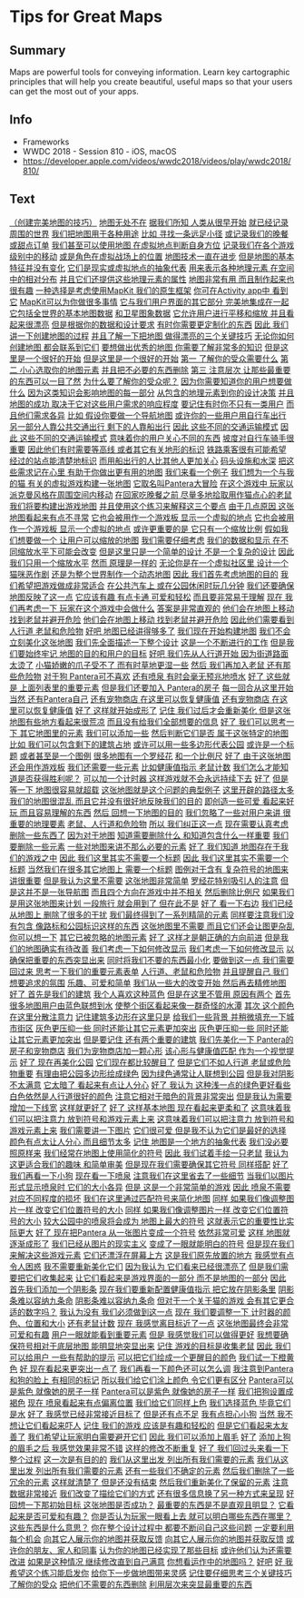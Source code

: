 # Tips for Great Maps

## Summary
Maps are powerful tools for conveying information. Learn key cartographic principles that will help you create beautiful, useful maps so that your users can get the most out of your apps.

## Info
* Frameworks
* WWDC 2018 - Session 810 - iOS, macOS
* https://developer.apple.com/videos/wwdc2018/videos/play/wwdc2018/810/

## Text
 [（创建完美地图的技巧）](https://developer.apple.com/videos/wwdc2018/videos/play/wwdc2018/810/?time=16) [地图无处不在](https://developer.apple.com/videos/wwdc2018/videos/play/wwdc2018/810/?time=20) [据我们所知 人类从很早开始](https://developer.apple.com/videos/wwdc2018/videos/play/wwdc2018/810/?time=22) [就已经记录周围的世界](https://developer.apple.com/videos/wwdc2018/videos/play/wwdc2018/810/?time=26) [我们把地图用于各种用途](https://developer.apple.com/videos/wwdc2018/videos/play/wwdc2018/810/?time=28) [比如 寻找一条远足小径](https://developer.apple.com/videos/wwdc2018/videos/play/wwdc2018/810/?time=33) [或记录我们的晚餐或甜点订单](https://developer.apple.com/videos/wwdc2018/videos/play/wwdc2018/810/?time=36) [我们甚至可以使用地图
在虚拟地点判断自身方位](https://developer.apple.com/videos/wwdc2018/videos/play/wwdc2018/810/?time=41) [记录我们在各个游戏级别中的移动](https://developer.apple.com/videos/wwdc2018/videos/play/wwdc2018/810/?time=46) [或是角色在虚拟战场上的位置](https://developer.apple.com/videos/wwdc2018/videos/play/wwdc2018/810/?time=49) [地图技术一直在进步](https://developer.apple.com/videos/wwdc2018/videos/play/wwdc2018/810/?time=53) [但是地图的基本特征并没有变化](https://developer.apple.com/videos/wwdc2018/videos/play/wwdc2018/810/?time=56) [它们是现实或虚拟地点的抽象代表](https://developer.apple.com/videos/wwdc2018/videos/play/wwdc2018/810/?time=60) [用来表示各种地理元素
在空间中的相对分布](https://developer.apple.com/videos/wwdc2018/videos/play/wwdc2018/810/?time=65) [并且它们还提供这些地理元素的属性](https://developer.apple.com/videos/wwdc2018/videos/play/wwdc2018/810/?time=68) [地图非常有用
而且制作起来也很有趣](https://developer.apple.com/videos/wwdc2018/videos/play/wwdc2018/810/?time=73) [一种选择是考虑使用MapKit
我们的原生框架](https://developer.apple.com/videos/wwdc2018/videos/play/wwdc2018/810/?time=78) [你可在Activity app中
看到它](https://developer.apple.com/videos/wwdc2018/videos/play/wwdc2018/810/?time=81) [MapKit可以为你做很多事情](https://developer.apple.com/videos/wwdc2018/videos/play/wwdc2018/810/?time=84) [它与我们用户界面的其它部分
完美地集成在一起](https://developer.apple.com/videos/wwdc2018/videos/play/wwdc2018/810/?time=87) [它包括全世界的基本地图数据](https://developer.apple.com/videos/wwdc2018/videos/play/wwdc2018/810/?time=90) [和卫星图象数据](https://developer.apple.com/videos/wwdc2018/videos/play/wwdc2018/810/?time=92) [它允许用户进行平移和缩放
并且看起来很漂亮](https://developer.apple.com/videos/wwdc2018/videos/play/wwdc2018/810/?time=96) [但是根据你的数据和设计要求](https://developer.apple.com/videos/wwdc2018/videos/play/wwdc2018/810/?time=100) [有时你需要更定制化的东西](https://developer.apple.com/videos/wwdc2018/videos/play/wwdc2018/810/?time=103) [因此 我们讲一下创建地图的过程](https://developer.apple.com/videos/wwdc2018/videos/play/wwdc2018/810/?time=106) [并且了解一下把地图
做得漂亮的三个关键技巧](https://developer.apple.com/videos/wwdc2018/videos/play/wwdc2018/810/?time=109) [无论你如何创建地图
都会联系到它们](https://developer.apple.com/videos/wwdc2018/videos/play/wwdc2018/810/?time=113) [要想做出优秀的地图
你需要了解非常多的知识](https://developer.apple.com/videos/wwdc2018/videos/play/wwdc2018/810/?time=117) [但是这里是一个很好的开始](https://developer.apple.com/videos/wwdc2018/videos/play/wwdc2018/810/?time=119) [但是这里是一个很好的开始](https://developer.apple.com/videos/wwdc2018/videos/play/wwdc2018/810/?time=119) [第一 了解你的受众需要什么](https://developer.apple.com/videos/wwdc2018/videos/play/wwdc2018/810/?time=124) [第二 小心选取你的地图元素](https://developer.apple.com/videos/wwdc2018/videos/play/wwdc2018/810/?time=129) [并且把不必要的东西删除](https://developer.apple.com/videos/wwdc2018/videos/play/wwdc2018/810/?time=132) [第三 注意层次
让那些最重要的东西可以一目了然](https://developer.apple.com/videos/wwdc2018/videos/play/wwdc2018/810/?time=135) [为什么要了解你的受众呢？](https://developer.apple.com/videos/wwdc2018/videos/play/wwdc2018/810/?time=143) [因为你需要知道你的用户想要做什么](https://developer.apple.com/videos/wwdc2018/videos/play/wwdc2018/810/?time=145) [因为这类知识会影响地图的每一部分](https://developer.apple.com/videos/wwdc2018/videos/play/wwdc2018/810/?time=148) [从包含的地理元素到你的设计决策](https://developer.apple.com/videos/wwdc2018/videos/play/wwdc2018/810/?time=152) [并且地图的成功
取决于它对这些用户需求的响应程度](https://developer.apple.com/videos/wwdc2018/videos/play/wwdc2018/810/?time=156) [要记住有时你不只有一类用户](https://developer.apple.com/videos/wwdc2018/videos/play/wwdc2018/810/?time=161) [而且他们需求各异](https://developer.apple.com/videos/wwdc2018/videos/play/wwdc2018/810/?time=165) [比如 假设你要做一个导航地图](https://developer.apple.com/videos/wwdc2018/videos/play/wwdc2018/810/?time=167) [或许你的一些用户用自行车出行](https://developer.apple.com/videos/wwdc2018/videos/play/wwdc2018/810/?time=171) [另一部分人靠公共交通出行
剩下的人靠船出行](https://developer.apple.com/videos/wwdc2018/videos/play/wwdc2018/810/?time=175) [因此 这些不同的交通运输模式](https://developer.apple.com/videos/wwdc2018/videos/play/wwdc2018/810/?time=179) [因此 这些不同的交通运输模式](https://developer.apple.com/videos/wwdc2018/videos/play/wwdc2018/810/?time=179) [意味着你的用户关心不同的东西](https://developer.apple.com/videos/wwdc2018/videos/play/wwdc2018/810/?time=181) [坡度对自行车骑手很重要](https://developer.apple.com/videos/wwdc2018/videos/play/wwdc2018/810/?time=185) [因此他们有时需要等高线
或者其它有关地形的标识](https://developer.apple.com/videos/wwdc2018/videos/play/wwdc2018/810/?time=187) [铁路乘客很有可能希望](https://developer.apple.com/videos/wwdc2018/videos/play/wwdc2018/810/?time=192) [经过的站点能清楚地标识](https://developer.apple.com/videos/wwdc2018/videos/play/wwdc2018/810/?time=194) [而用船出行的人比其他人更加关心](https://developer.apple.com/videos/wwdc2018/videos/play/wwdc2018/810/?time=198) [码头设施和水深](https://developer.apple.com/videos/wwdc2018/videos/play/wwdc2018/810/?time=200) [把这些需求记在心里
有助于你做出更有用的地图](https://developer.apple.com/videos/wwdc2018/videos/play/wwdc2018/810/?time=204) [我们来看一个例子](https://developer.apple.com/videos/wwdc2018/videos/play/wwdc2018/810/?time=208) [我们想为一个与我的猫
有关的虚拟游戏构建一张地图](https://developer.apple.com/videos/wwdc2018/videos/play/wwdc2018/810/?time=211) [它取名叫Pantera大冒险](https://developer.apple.com/videos/wwdc2018/videos/play/wwdc2018/810/?time=216) [在这个游戏中
玩家以派克曼风格在周围空间内移动](https://developer.apple.com/videos/wwdc2018/videos/play/wwdc2018/810/?time=218) [在回家吃晚餐之前
尽量多地拾取用作猫点心的老鼠](https://developer.apple.com/videos/wwdc2018/videos/play/wwdc2018/810/?time=222) [我们将要构建出游戏地图](https://developer.apple.com/videos/wwdc2018/videos/play/wwdc2018/810/?time=226) [并且使用这个练习来解释这三个要点](https://developer.apple.com/videos/wwdc2018/videos/play/wwdc2018/810/?time=228) [由于几点原因
这张地图看起来有点不寻常](https://developer.apple.com/videos/wwdc2018/videos/play/wwdc2018/810/?time=233) [它也会被用作一个游戏板
显示一个虚拟的地点](https://developer.apple.com/videos/wwdc2018/videos/play/wwdc2018/810/?time=236) [它也会被用作一个游戏板
显示一个虚拟的地点](https://developer.apple.com/videos/wwdc2018/videos/play/wwdc2018/810/?time=236) [或许更重要的是
它只有一个缩放比例](https://developer.apple.com/videos/wwdc2018/videos/play/wwdc2018/810/?time=240) [假如我们想要做一个
让用户可以缩放的地图](https://developer.apple.com/videos/wwdc2018/videos/play/wwdc2018/810/?time=245) [我们需要仔细考虑](https://developer.apple.com/videos/wwdc2018/videos/play/wwdc2018/810/?time=248) [我们的数据和显示
在不同缩放水平下可能会改变](https://developer.apple.com/videos/wwdc2018/videos/play/wwdc2018/810/?time=250) [但是这里只是一个简单的设计
不是一个复杂的设计](https://developer.apple.com/videos/wwdc2018/videos/play/wwdc2018/810/?time=254) [因此 我们只用一个缩放水平](https://developer.apple.com/videos/wwdc2018/videos/play/wwdc2018/810/?time=257) [然而 原理是一样的](https://developer.apple.com/videos/wwdc2018/videos/play/wwdc2018/810/?time=260) [无论你是在一个虚拟社区里
设计一个猫咪恶作剧](https://developer.apple.com/videos/wwdc2018/videos/play/wwdc2018/810/?time=263) [还是为整个世界制作一个动态地图](https://developer.apple.com/videos/wwdc2018/videos/play/wwdc2018/810/?time=267) [因此 我们首先考虑地图的目的](https://developer.apple.com/videos/wwdc2018/videos/play/wwdc2018/810/?time=270) [我们希望把游戏做成非常适合](https://developer.apple.com/videos/wwdc2018/videos/play/wwdc2018/810/?time=275) [在公共汽车上
或在公园休闲时玩几分钟](https://developer.apple.com/videos/wwdc2018/videos/play/wwdc2018/810/?time=277) [我们还要确保地图反映了这一点](https://developer.apple.com/videos/wwdc2018/videos/play/wwdc2018/810/?time=281) [它应该有趣 有点卡通 可爱和轻松](https://developer.apple.com/videos/wwdc2018/videos/play/wwdc2018/810/?time=285) [而且要非常易于理解](https://developer.apple.com/videos/wwdc2018/videos/play/wwdc2018/810/?time=289) [现在 我们再考虑一下
玩家在这个游戏中会做什么](https://developer.apple.com/videos/wwdc2018/videos/play/wwdc2018/810/?time=292) [答案是非常直观的](https://developer.apple.com/videos/wwdc2018/videos/play/wwdc2018/810/?time=296) [他们会在地图上移动
找到老鼠并避开危险](https://developer.apple.com/videos/wwdc2018/videos/play/wwdc2018/810/?time=297) [他们会在地图上移动
找到老鼠并避开危险](https://developer.apple.com/videos/wwdc2018/videos/play/wwdc2018/810/?time=297) [因此他们需要看到人行道
老鼠和危险物](https://developer.apple.com/videos/wwdc2018/videos/play/wwdc2018/810/?time=302) [好吧 地图已经讲得够多了](https://developer.apple.com/videos/wwdc2018/videos/play/wwdc2018/810/?time=307) [我们现在开始构建地图](https://developer.apple.com/videos/wwdc2018/videos/play/wwdc2018/810/?time=309) [我们不会立刻美化这张地图](https://developer.apple.com/videos/wwdc2018/videos/play/wwdc2018/810/?time=311) [我们先全面描述一下整个设计](https://developer.apple.com/videos/wwdc2018/videos/play/wwdc2018/810/?time=314) [这是一个不断进行的工作](https://developer.apple.com/videos/wwdc2018/videos/play/wwdc2018/810/?time=317) [但是我们要始终牢记
地图的目的和用户的目标](https://developer.apple.com/videos/wwdc2018/videos/play/wwdc2018/810/?time=320) [好吧 我们先从人行道开始
因为街道路面太烫了](https://developer.apple.com/videos/wwdc2018/videos/play/wwdc2018/810/?time=324) [小猫娇嫩的爪子受不了
而有时草地更湿一些](https://developer.apple.com/videos/wwdc2018/videos/play/wwdc2018/810/?time=328) [然后 我们再加入老鼠
还有那些危险物](https://developer.apple.com/videos/wwdc2018/videos/play/wwdc2018/810/?time=333) [对于狗 Pantera可不喜欢](https://developer.apple.com/videos/wwdc2018/videos/play/wwdc2018/810/?time=337) [还有喷泉
有时会毫无预兆地喷水](https://developer.apple.com/videos/wwdc2018/videos/play/wwdc2018/810/?time=341) [好了 这些就是
上面列表里的重要元素](https://developer.apple.com/videos/wwdc2018/videos/play/wwdc2018/810/?time=347) [但是我们还要加入
Pantera的房子](https://developer.apple.com/videos/wwdc2018/videos/play/wwdc2018/810/?time=351) [每一回合从这里开始](https://developer.apple.com/videos/wwdc2018/videos/play/wwdc2018/810/?time=354) [当然 还有Pantera自己](https://developer.apple.com/videos/wwdc2018/videos/play/wwdc2018/810/?time=356) [还有宠物商店
在这里可以恢复健康值](https://developer.apple.com/videos/wwdc2018/videos/play/wwdc2018/810/?time=358) [还有宠物商店
在这里可以恢复健康值](https://developer.apple.com/videos/wwdc2018/videos/play/wwdc2018/810/?time=358) [好了 这样就开始成形了](https://developer.apple.com/videos/wwdc2018/videos/play/wwdc2018/810/?time=364) [记住 我们过后才会重新美化
但是这张地图有些地方看起来很荒凉](https://developer.apple.com/videos/wwdc2018/videos/play/wwdc2018/810/?time=367) [而且没有给我们全部想要的信息](https://developer.apple.com/videos/wwdc2018/videos/play/wwdc2018/810/?time=373) [好了 我们可以思考一下
其它地图里的元素](https://developer.apple.com/videos/wwdc2018/videos/play/wwdc2018/810/?time=376) [我们可以添加一些](https://developer.apple.com/videos/wwdc2018/videos/play/wwdc2018/810/?time=381) [然后判断它们是否
属于这张特定的地图](https://developer.apple.com/videos/wwdc2018/videos/play/wwdc2018/810/?time=382) [比如 我们可以包含剩下的建筑占地](https://developer.apple.com/videos/wwdc2018/videos/play/wwdc2018/810/?time=386) [或许可以用一些多边形代表公园](https://developer.apple.com/videos/wwdc2018/videos/play/wwdc2018/810/?time=391) [或许是一个标题](https://developer.apple.com/videos/wwdc2018/videos/play/wwdc2018/810/?time=395) [或者甚至是一个图例](https://developer.apple.com/videos/wwdc2018/videos/play/wwdc2018/810/?time=397) [很多地图有一个罗经花](https://developer.apple.com/videos/wwdc2018/videos/play/wwdc2018/810/?time=400) [和一个比例尺](https://developer.apple.com/videos/wwdc2018/videos/play/wwdc2018/810/?time=402) [好了 由于这张地图还会用作游戏板](https://developer.apple.com/videos/wwdc2018/videos/play/wwdc2018/810/?time=404) [我们还需要一些元素](https://developer.apple.com/videos/wwdc2018/videos/play/wwdc2018/810/?time=406) [比如健康值指示 老鼠计数](https://developer.apple.com/videos/wwdc2018/videos/play/wwdc2018/810/?time=409) [我们怎么才能知道是否获得胜利呢？](https://developer.apple.com/videos/wwdc2018/videos/play/wwdc2018/810/?time=412) [可以加一个计时器
这样游戏就不会永远持续下去](https://developer.apple.com/videos/wwdc2018/videos/play/wwdc2018/810/?time=415) [好了](https://developer.apple.com/videos/wwdc2018/videos/play/wwdc2018/810/?time=420) [但是 等一下
地图很容易就超载](https://developer.apple.com/videos/wwdc2018/videos/play/wwdc2018/810/?time=422) [这张地图就是这个问题的典型例子](https://developer.apple.com/videos/wwdc2018/videos/play/wwdc2018/810/?time=425) [这里开辟的路径太多](https://developer.apple.com/videos/wwdc2018/videos/play/wwdc2018/810/?time=429) [我们的地图很混乱
而且它并没有很好地反映我们的目的](https://developer.apple.com/videos/wwdc2018/videos/play/wwdc2018/810/?time=434) [即创造一些可爱 看起来好玩
而且容易理解的东西](https://developer.apple.com/videos/wwdc2018/videos/play/wwdc2018/810/?time=438) [然后 回想一下地图的目的](https://developer.apple.com/videos/wwdc2018/videos/play/wwdc2018/810/?time=442) [我们忽略了一些对用户来讲
很重要的地理要素](https://developer.apple.com/videos/wwdc2018/videos/play/wwdc2018/810/?time=446) [老鼠、人行道和危险物](https://developer.apple.com/videos/wwdc2018/videos/play/wwdc2018/810/?time=450) [所以 我们纠正这一点](https://developer.apple.com/videos/wwdc2018/videos/play/wwdc2018/810/?time=452) [现在需要认真考虑删除一些东西了](https://developer.apple.com/videos/wwdc2018/videos/play/wwdc2018/810/?time=456) [因为对于地图](https://developer.apple.com/videos/wwdc2018/videos/play/wwdc2018/810/?time=460) [知道需要删除什么
和知道包含什么一样重要](https://developer.apple.com/videos/wwdc2018/videos/play/wwdc2018/810/?time=462) [我们要删除一些元素](https://developer.apple.com/videos/wwdc2018/videos/play/wwdc2018/810/?time=466) [一些对地图来讲不那么必要的元素](https://developer.apple.com/videos/wwdc2018/videos/play/wwdc2018/810/?time=468) [好了 我们知道
地图存在于我们的游戏之中](https://developer.apple.com/videos/wwdc2018/videos/play/wwdc2018/810/?time=473) [因此 我们这里其实不需要一个标题](https://developer.apple.com/videos/wwdc2018/videos/play/wwdc2018/810/?time=477) [因此 我们这里其实不需要一个标题](https://developer.apple.com/videos/wwdc2018/videos/play/wwdc2018/810/?time=477) [当然我们在很多其它地图上
需要一个标题](https://developer.apple.com/videos/wwdc2018/videos/play/wwdc2018/810/?time=480) [图例对于含有
复杂符号的地图来讲很重要](https://developer.apple.com/videos/wwdc2018/videos/play/wwdc2018/810/?time=484) [但是我认为这里不需要](https://developer.apple.com/videos/wwdc2018/videos/play/wwdc2018/810/?time=488) [这张地图非常简单](https://developer.apple.com/videos/wwdc2018/videos/play/wwdc2018/810/?time=490) [罗经花特别吸引人的注意](https://developer.apple.com/videos/wwdc2018/videos/play/wwdc2018/810/?time=494) [但是这并不是一张导航图](https://developer.apple.com/videos/wwdc2018/videos/play/wwdc2018/810/?time=498) [而且四个方向在游戏中并不相关](https://developer.apple.com/videos/wwdc2018/videos/play/wwdc2018/810/?time=501) [然后删除比例尺](https://developer.apple.com/videos/wwdc2018/videos/play/wwdc2018/810/?time=505) [如果我们是用这张地图来计划
一段旅行 就会用到了 但在此不是](https://developer.apple.com/videos/wwdc2018/videos/play/wwdc2018/810/?time=507) [好了 看一下右边](https://developer.apple.com/videos/wwdc2018/videos/play/wwdc2018/810/?time=512) [我们已经从地图上
删除了很多的干扰](https://developer.apple.com/videos/wwdc2018/videos/play/wwdc2018/810/?time=516) [我们最终得到了一系列精简的元素](https://developer.apple.com/videos/wwdc2018/videos/play/wwdc2018/810/?time=519) [同样要注意我们没有包含
像路标和公园标识这样的东西](https://developer.apple.com/videos/wwdc2018/videos/play/wwdc2018/810/?time=521) [这张地图里不需要
而且它们还会让图更杂乱](https://developer.apple.com/videos/wwdc2018/videos/play/wwdc2018/810/?time=525) [你可以想一下](https://developer.apple.com/videos/wwdc2018/videos/play/wwdc2018/810/?time=529) [其它已被忽略的地图元素](https://developer.apple.com/videos/wwdc2018/videos/play/wwdc2018/810/?time=531) [好了 这样才是朝正确的方向前进](https://developer.apple.com/videos/wwdc2018/videos/play/wwdc2018/810/?time=533) [但是我们的地图确实有待改善](https://developer.apple.com/videos/wwdc2018/videos/play/wwdc2018/810/?time=536) [我们考虑一下如何修改显示](https://developer.apple.com/videos/wwdc2018/videos/play/wwdc2018/810/?time=538) [我们考虑一下如何修改显示](https://developer.apple.com/videos/wwdc2018/videos/play/wwdc2018/810/?time=538) [以确保把重要的东西突显出来](https://developer.apple.com/videos/wwdc2018/videos/play/wwdc2018/810/?time=544) [同时将我们不要的东西最小化](https://developer.apple.com/videos/wwdc2018/videos/play/wwdc2018/810/?time=547) [要做到这一点 我们需要回过来
思考一下我们的重要元素表单](https://developer.apple.com/videos/wwdc2018/videos/play/wwdc2018/810/?time=549) [人行道、老鼠和危险物](https://developer.apple.com/videos/wwdc2018/videos/play/wwdc2018/810/?time=553) [并且提醒自己
我们想要追求的氛围](https://developer.apple.com/videos/wwdc2018/videos/play/wwdc2018/810/?time=556) [乐趣、可爱和简单](https://developer.apple.com/videos/wwdc2018/videos/play/wwdc2018/810/?time=560) [我们从一些大的改变开始
然后再去精修地图](https://developer.apple.com/videos/wwdc2018/videos/play/wwdc2018/810/?time=562) [好了 首先是我们的建筑](https://developer.apple.com/videos/wwdc2018/videos/play/wwdc2018/810/?time=568) [我个人喜欢这种蓝色](https://developer.apple.com/videos/wwdc2018/videos/play/wwdc2018/810/?time=571) [但是在这里不管用 原因有两个](https://developer.apple.com/videos/wwdc2018/videos/play/wwdc2018/810/?time=574) [首先 很多地图用户由蓝色联想到水](https://developer.apple.com/videos/wwdc2018/videos/play/wwdc2018/810/?time=576) [使整个街区看起来像一群奇怪的水潭](https://developer.apple.com/videos/wwdc2018/videos/play/wwdc2018/810/?time=580) [其次 这个颜色在这里分散注意力](https://developer.apple.com/videos/wwdc2018/videos/play/wwdc2018/810/?time=584) [记住建筑多边形在这里只是](https://developer.apple.com/videos/wwdc2018/videos/play/wwdc2018/810/?time=587) [给我们一些背景
并稍微填充一下城市街区](https://developer.apple.com/videos/wwdc2018/videos/play/wwdc2018/810/?time=590) [灰色更压抑一些
同时还能让其它元素更加突出](https://developer.apple.com/videos/wwdc2018/videos/play/wwdc2018/810/?time=595) [灰色更压抑一些
同时还能让其它元素更加突出](https://developer.apple.com/videos/wwdc2018/videos/play/wwdc2018/810/?time=595) [但是要记住
还有两个重要的建筑](https://developer.apple.com/videos/wwdc2018/videos/play/wwdc2018/810/?time=600) [我们先美化一下
Pantera的房子和宠物商店](https://developer.apple.com/videos/wwdc2018/videos/play/wwdc2018/810/?time=603) [我们为宠物商店加一颗心形](https://developer.apple.com/videos/wwdc2018/videos/play/wwdc2018/810/?time=608) [该心形与健康值匹配
作为一个视觉提示](https://developer.apple.com/videos/wwdc2018/videos/play/wwdc2018/810/?time=610) [好了 现在再美化公园](https://developer.apple.com/videos/wwdc2018/videos/play/wwdc2018/810/?time=614) [它们现在都比较醒目了](https://developer.apple.com/videos/wwdc2018/videos/play/wwdc2018/810/?time=617) [但是它们不如人行道
老鼠或危险物重要](https://developer.apple.com/videos/wwdc2018/videos/play/wwdc2018/810/?time=619) [有理由把公园多边形绘成绿色](https://developer.apple.com/videos/wwdc2018/videos/play/wwdc2018/810/?time=623) [因为绿色通常让人联想到公园](https://developer.apple.com/videos/wwdc2018/videos/play/wwdc2018/810/?time=626) [但是我对阴影不太满意](https://developer.apple.com/videos/wwdc2018/videos/play/wwdc2018/810/?time=629) [它太暗了
看起来有点让人分心](https://developer.apple.com/videos/wwdc2018/videos/play/wwdc2018/810/?time=631) [好了 我认为
这种浅一点的绿色更好看些](https://developer.apple.com/videos/wwdc2018/videos/play/wwdc2018/810/?time=634) [白色依然是人行道很好的颜色](https://developer.apple.com/videos/wwdc2018/videos/play/wwdc2018/810/?time=638) [注意它相对于暗色的背景非常突出](https://developer.apple.com/videos/wwdc2018/videos/play/wwdc2018/810/?time=641) [但是我认为需要增加一下线宽](https://developer.apple.com/videos/wwdc2018/videos/play/wwdc2018/810/?time=644) [这样就更好了](https://developer.apple.com/videos/wwdc2018/videos/play/wwdc2018/810/?time=648) [好了 这样基本地图
现在看起来更柔和了](https://developer.apple.com/videos/wwdc2018/videos/play/wwdc2018/810/?time=651) [这意味着我们可以把注意力
放到符号和游戏元素上来](https://developer.apple.com/videos/wwdc2018/videos/play/wwdc2018/810/?time=656) [这意味着我们可以把注意力
放到符号和游戏元素上来](https://developer.apple.com/videos/wwdc2018/videos/play/wwdc2018/810/?time=656) [我们需要讲一下图片](https://developer.apple.com/videos/wwdc2018/videos/play/wwdc2018/810/?time=661) [它们很可爱
但是我不认为它们是最好的选择](https://developer.apple.com/videos/wwdc2018/videos/play/wwdc2018/810/?time=664) [颜色有点太让人分心
而且细节太多](https://developer.apple.com/videos/wwdc2018/videos/play/wwdc2018/810/?time=667) [记住 地图是一个地方的抽象代表](https://developer.apple.com/videos/wwdc2018/videos/play/wwdc2018/810/?time=672) [我们没必要照原样来](https://developer.apple.com/videos/wwdc2018/videos/play/wwdc2018/810/?time=676) [我们经常在地图上使用简化的符号](https://developer.apple.com/videos/wwdc2018/videos/play/wwdc2018/810/?time=678) [因此 我们试着手绘一只老鼠](https://developer.apple.com/videos/wwdc2018/videos/play/wwdc2018/810/?time=681) [我认为这更适合我们的趣味
和简单审美](https://developer.apple.com/videos/wwdc2018/videos/play/wwdc2018/810/?time=685) [但是现在我们需要确保其它符号
同样搭配](https://developer.apple.com/videos/wwdc2018/videos/play/wwdc2018/810/?time=689) [好了 我们再看一下小狗](https://developer.apple.com/videos/wwdc2018/videos/play/wwdc2018/810/?time=692) [现在看一下喷泉](https://developer.apple.com/videos/wwdc2018/videos/play/wwdc2018/810/?time=697) [注意我们在这里省去了一些细节](https://developer.apple.com/videos/wwdc2018/videos/play/wwdc2018/810/?time=702) [当我们以图片形式显示喷泉时
它们的大小各异](https://developer.apple.com/videos/wwdc2018/videos/play/wwdc2018/810/?time=705) [但是 这是一个非常简单的游戏](https://developer.apple.com/videos/wwdc2018/videos/play/wwdc2018/810/?time=709) [因此 喷泉不需要
对应不同程度的损坏](https://developer.apple.com/videos/wwdc2018/videos/play/wwdc2018/810/?time=712) [我们在这里通过匹配符号来简化地图](https://developer.apple.com/videos/wwdc2018/videos/play/wwdc2018/810/?time=715) [同样 如果我们像调整图片一样
改变它们位置符号的大小](https://developer.apple.com/videos/wwdc2018/videos/play/wwdc2018/810/?time=718) [同样 如果我们像调整图片一样
改变它们位置符号的大小](https://developer.apple.com/videos/wwdc2018/videos/play/wwdc2018/810/?time=718) [较大公园中的喷泉将会成为
地图上最大的符号](https://developer.apple.com/videos/wwdc2018/videos/play/wwdc2018/810/?time=723) [这就表示它的重要性比实际更大](https://developer.apple.com/videos/wwdc2018/videos/play/wwdc2018/810/?time=726) [好了 现在把Pantera
从一张图片变成一个符号](https://developer.apple.com/videos/wwdc2018/videos/play/wwdc2018/810/?time=731) [依然非常可爱](https://developer.apple.com/videos/wwdc2018/videos/play/wwdc2018/810/?time=737) [这样 地图就逐渐成形了](https://developer.apple.com/videos/wwdc2018/videos/play/wwdc2018/810/?time=740) [我们已经从图片的现实主义](https://developer.apple.com/videos/wwdc2018/videos/play/wwdc2018/810/?time=743) [变成了一眼就能明白的符号](https://developer.apple.com/videos/wwdc2018/videos/play/wwdc2018/810/?time=746) [但是现在我们来解决这些游戏元素](https://developer.apple.com/videos/wwdc2018/videos/play/wwdc2018/810/?time=751) [它们还漂浮在屏幕上方](https://developer.apple.com/videos/wwdc2018/videos/play/wwdc2018/810/?time=753) [这是我们原先放置的地方](https://developer.apple.com/videos/wwdc2018/videos/play/wwdc2018/810/?time=754) [我感觉有点令人困惑](https://developer.apple.com/videos/wwdc2018/videos/play/wwdc2018/810/?time=757) [我不需要重新美化它们](https://developer.apple.com/videos/wwdc2018/videos/play/wwdc2018/810/?time=759) [因为我认为
它们看来已经很漂亮了](https://developer.apple.com/videos/wwdc2018/videos/play/wwdc2018/810/?time=761) [但是我们需要把它们收集起来](https://developer.apple.com/videos/wwdc2018/videos/play/wwdc2018/810/?time=763) [让它们看起来是游戏界面的一部分
而不是地图的一部分](https://developer.apple.com/videos/wwdc2018/videos/play/wwdc2018/810/?time=766) [因此 首先我们添加一个阴影条](https://developer.apple.com/videos/wwdc2018/videos/play/wwdc2018/810/?time=769) [现在我们要重新配置健康值指示
把它放在阴影条里](https://developer.apple.com/videos/wwdc2018/videos/play/wwdc2018/810/?time=774) [阴影条难以容纳九条命](https://developer.apple.com/videos/wwdc2018/videos/play/wwdc2018/810/?time=779) [阴影条难以容纳九条命](https://developer.apple.com/videos/wwdc2018/videos/play/wwdc2018/810/?time=779) [但对于一个关于猫的游戏
会有其它更合适的数字吗？](https://developer.apple.com/videos/wwdc2018/videos/play/wwdc2018/810/?time=781) [我认为没有
我们必须做到这一点](https://developer.apple.com/videos/wwdc2018/videos/play/wwdc2018/810/?time=784) [现在 我们要调整一下
计时器的颜色、位置和大小](https://developer.apple.com/videos/wwdc2018/videos/play/wwdc2018/810/?time=786) [还有老鼠计数](https://developer.apple.com/videos/wwdc2018/videos/play/wwdc2018/810/?time=791) [现在 我感觉离目标近了一点](https://developer.apple.com/videos/wwdc2018/videos/play/wwdc2018/810/?time=795) [这张地图最终会非常可爱和有趣](https://developer.apple.com/videos/wwdc2018/videos/play/wwdc2018/810/?time=798) [用户一眼就能看到重要元素](https://developer.apple.com/videos/wwdc2018/videos/play/wwdc2018/810/?time=801) [但是 我感觉我们可以做得更好](https://developer.apple.com/videos/wwdc2018/videos/play/wwdc2018/810/?time=805) [我想要确保符号相对于底层地图
能明显地突显出来](https://developer.apple.com/videos/wwdc2018/videos/play/wwdc2018/810/?time=808) [记住 游戏的目标是收集老鼠](https://developer.apple.com/videos/wwdc2018/videos/play/wwdc2018/810/?time=814) [因此 我们可以给用户
一些有帮助的提示](https://developer.apple.com/videos/wwdc2018/videos/play/wwdc2018/810/?time=817) [可以把它们绘成一个更醒目的颜色](https://developer.apple.com/videos/wwdc2018/videos/play/wwdc2018/810/?time=820) [我们试一下橙黄色](https://developer.apple.com/videos/wwdc2018/videos/play/wwdc2018/810/?time=822) [好 现在看起来更突出一点了](https://developer.apple.com/videos/wwdc2018/videos/play/wwdc2018/810/?time=826) [我们再看一下颜色还可以怎么调](https://developer.apple.com/videos/wwdc2018/videos/play/wwdc2018/810/?time=828) [我注意到Pantera和狗的脸上
有相同的标记](https://developer.apple.com/videos/wwdc2018/videos/play/wwdc2018/810/?time=831) [所以我们给它们涂上颜色
令它们更有区分](https://developer.apple.com/videos/wwdc2018/videos/play/wwdc2018/810/?time=836) [Pantera可以是紫色
就像她的房子一样](https://developer.apple.com/videos/wwdc2018/videos/play/wwdc2018/810/?time=839) [Pantera可以是紫色
就像她的房子一样](https://developer.apple.com/videos/wwdc2018/videos/play/wwdc2018/810/?time=839) [我们把狗设置成褐色](https://developer.apple.com/videos/wwdc2018/videos/play/wwdc2018/810/?time=842) [现在 喷泉看起来有点偏离位置](https://developer.apple.com/videos/wwdc2018/videos/play/wwdc2018/810/?time=846) [我们给它们同样上色](https://developer.apple.com/videos/wwdc2018/videos/play/wwdc2018/810/?time=849) [我们选择蓝色
毕竟它们是水](https://developer.apple.com/videos/wwdc2018/videos/play/wwdc2018/810/?time=850) [好了 我感觉已经非常接近目标了](https://developer.apple.com/videos/wwdc2018/videos/play/wwdc2018/810/?time=855) [但是还有点不足](https://developer.apple.com/videos/wwdc2018/videos/play/wwdc2018/810/?time=859) [我有点担心小狗](https://developer.apple.com/videos/wwdc2018/videos/play/wwdc2018/810/?time=862) [当然 我不想让它们看起来吓人](https://developer.apple.com/videos/wwdc2018/videos/play/wwdc2018/810/?time=864) [记住 我们的游戏
应该是有趣和轻松的](https://developer.apple.com/videos/wwdc2018/videos/play/wwdc2018/810/?time=867) [但是它们看起来太友善了](https://developer.apple.com/videos/wwdc2018/videos/play/wwdc2018/810/?time=870) [我们希望让玩家明白需要避开它们](https://developer.apple.com/videos/wwdc2018/videos/play/wwdc2018/810/?time=872) [因此 我们可以添加上眉毛](https://developer.apple.com/videos/wwdc2018/videos/play/wwdc2018/810/?time=875) [好了](https://developer.apple.com/videos/wwdc2018/videos/play/wwdc2018/810/?time=882) [添加上狗的眉毛之后
我感觉效果非常不错](https://developer.apple.com/videos/wwdc2018/videos/play/wwdc2018/810/?time=883) [这样的修改不断重复](https://developer.apple.com/videos/wwdc2018/videos/play/wwdc2018/810/?time=887) [好了 我们回过头来看一下整个过程](https://developer.apple.com/videos/wwdc2018/videos/play/wwdc2018/810/?time=890) [这一次是有目的的](https://developer.apple.com/videos/wwdc2018/videos/play/wwdc2018/810/?time=895) [我们从这里出发
列出所有我们需要的元素](https://developer.apple.com/videos/wwdc2018/videos/play/wwdc2018/810/?time=897) [我们从这里出发
列出所有我们需要的元素](https://developer.apple.com/videos/wwdc2018/videos/play/wwdc2018/810/?time=897) [还有一些我们不确定的元素](https://developer.apple.com/videos/wwdc2018/videos/play/wwdc2018/810/?time=901) [然后我们删除了一些冗余的元素](https://developer.apple.com/videos/wwdc2018/videos/play/wwdc2018/810/?time=903) [这样就清楚了
但是还没有结束](https://developer.apple.com/videos/wwdc2018/videos/play/wwdc2018/810/?time=910) [然后我们重新美化了保留的元素](https://developer.apple.com/videos/wwdc2018/videos/play/wwdc2018/810/?time=914) [注意数据非常接近](https://developer.apple.com/videos/wwdc2018/videos/play/wwdc2018/810/?time=922) [我们改变了描绘它们的方式](https://developer.apple.com/videos/wwdc2018/videos/play/wwdc2018/810/?time=925) [还有很多信息换了另一种方式来呈现](https://developer.apple.com/videos/wwdc2018/videos/play/wwdc2018/810/?time=927) [好 回想一下那初始目标
这张地图是否成功？](https://developer.apple.com/videos/wwdc2018/videos/play/wwdc2018/810/?time=934) [最重要的东西是不是直观且明显？](https://developer.apple.com/videos/wwdc2018/videos/play/wwdc2018/810/?time=940) [它看起来是否可爱和有趣？](https://developer.apple.com/videos/wwdc2018/videos/play/wwdc2018/810/?time=943) [你是否认为玩家一眼看上去
就可以明白哪些东西在哪里？](https://developer.apple.com/videos/wwdc2018/videos/play/wwdc2018/810/?time=945) [这些东西是什么意思？](https://developer.apple.com/videos/wwdc2018/videos/play/wwdc2018/810/?time=948) [你在整个设计过程中
都要不断问自己这些问题](https://developer.apple.com/videos/wwdc2018/videos/play/wwdc2018/810/?time=951) [一定要利用每个机会](https://developer.apple.com/videos/wwdc2018/videos/play/wwdc2018/810/?time=955) [向其它人展示你的地图并获取反馈](https://developer.apple.com/videos/wwdc2018/videos/play/wwdc2018/810/?time=958) [向其它人展示你的地图并获取反馈](https://developer.apple.com/videos/wwdc2018/videos/play/wwdc2018/810/?time=958) [或许你的朋友、家人和同事](https://developer.apple.com/videos/wwdc2018/videos/play/wwdc2018/810/?time=962) [认为你的地图已经实现了那些目标](https://developer.apple.com/videos/wwdc2018/videos/play/wwdc2018/810/?time=964) [或许他们认为还需要改进](https://developer.apple.com/videos/wwdc2018/videos/play/wwdc2018/810/?time=967) [如果是这种情况
继续修改直到自己满意](https://developer.apple.com/videos/wwdc2018/videos/play/wwdc2018/810/?time=970) [你想看运作中的地图吗？](https://developer.apple.com/videos/wwdc2018/videos/play/wwdc2018/810/?time=974) [好吧](https://developer.apple.com/videos/wwdc2018/videos/play/wwdc2018/810/?time=987) [好 我希望这个练习能启发你](https://developer.apple.com/videos/wwdc2018/videos/play/wwdc2018/810/?time=993) [给你下一步做地图带来灵感](https://developer.apple.com/videos/wwdc2018/videos/play/wwdc2018/810/?time=996) [记住要仔细思考三个关键技巧
了解你的受众](https://developer.apple.com/videos/wwdc2018/videos/play/wwdc2018/810/?time=1000) [把他们不需要的东西删除](https://developer.apple.com/videos/wwdc2018/videos/play/wwdc2018/810/?time=1004) [利用层次来突显最重要的东西](https://developer.apple.com/videos/wwdc2018/videos/play/wwdc2018/810/?time=1008)